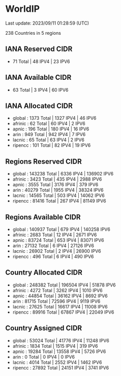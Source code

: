 # WorldIP

Last update: 2023/09/11 01:28:59 (UTC)

238 Countries in 5 regions

## IANA Reserved CIDR

- 71 Total | 48 IPV4 | 23 IPV6

## IANA Available CIDR

- 63 Total | 3 IPV4 | 60 IPV6

## IANA Allocated CIDR

- global : 1373 Total | 1327 IPV4 | 46 IPV6
- afrinic : 62 Total | 60 IPV4 | 2 IPV6
- apnic : 196 Total | 180 IPV4 | 16 IPV6
- arin : 949 Total | 942 IPV4 | 7 IPV6
- lacnic : 65 Total | 63 IPV4 | 2 IPV6
- ripencc : 101 Total | 82 IPV4 | 19 IPV6

## Regions Reserved CIDR

- global : 143238 Total | 6336 IPV4 | 136902 IPV6
- afrinic : 3423 Total | 435 IPV4 | 2988 IPV6
- apnic : 3555 Total | 3176 IPV4 | 379 IPV6
- arin : 40279 Total | 1955 IPV4 | 38324 IPV6
- lacnic : 14565 Total | 503 IPV4 | 14062 IPV6
- ripencc : 81416 Total | 267 IPV4 | 81149 IPV6

## Regions Available CIDR

- global : 140937 Total | 679 IPV4 | 140258 IPV6
- afrinic : 2683 Total | 12 IPV4 | 2671 IPV6
- apnic : 83724 Total | 653 IPV4 | 83071 IPV6
- arin : 27132 Total | 6 IPV4 | 27126 IPV6
- lacnic : 26902 Total | 2 IPV4 | 26900 IPV6
- ripencc : 496 Total | 6 IPV4 | 490 IPV6

## Country Allocated CIDR

- global : 248382 Total | 196504 IPV4 | 51878 IPV6
- afrinic : 4272 Total | 3262 IPV4 | 1010 IPV6
- apnic : 44854 Total | 36162 IPV4 | 8692 IPV6
- arin : 81715 Total | 72596 IPV4 | 9119 IPV6
- lacnic : 27625 Total | 16617 IPV4 | 11008 IPV6
- ripencc : 89916 Total | 67867 IPV4 | 22049 IPV6

## Country Assigned CIDR

- global : 53024 Total | 41776 IPV4 | 11248 IPV6
- afrinic : 1834 Total | 1515 IPV4 | 319 IPV6
- apnic : 19284 Total | 13558 IPV4 | 5726 IPV6
- arin : 0 Total | 0 IPV4 | 0 IPV6
- lacnic : 4014 Total | 2552 IPV4 | 1462 IPV6
- ripencc : 27892 Total | 24151 IPV4 | 3741 IPV6
